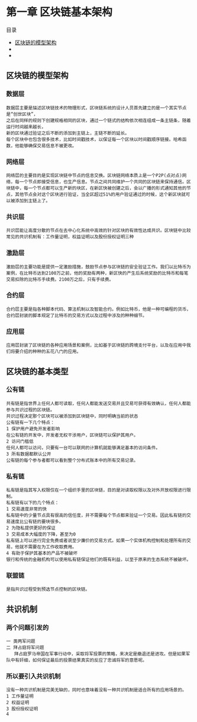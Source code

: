 第一章 区块链基本架构
================
目录
 + [区块链的模型架构](#title_01)
 + []()
 + []()


## <span id='title_01'>区块链的模型架构</span>



### 数据层
    数据层主要是描述区块链技术的物理形式，区块链系统的设计人员首先建立的是一个其实节点是“创世区块”，
    之后在同样的规则下创建规格相同的区块，通过一个链式的结构依次相连组成一条主链条，随着运行时间越来越长，
    新的区块通过验证之后不断的添加到主链上，主链不断的延长。
    每个区块中也包含很多技术，比如时间戳技术，以保证每一个区块以时间戳顺序链接。哈希函数，他能够确保交易信息不被更改。

### 网络层
    网络层的主要目的是实现区块链中节点的信息交换。区块链网络本质上是一个P2P(点对点)网络，每一个节点即接受信息，也生产信息。节点之间共同维护一个共同的区块链来保持通信。区块链中，每一个节点都可以生产新的块区，在新区快被创建之后，会以广播的形式通知其他的节点，其他节点会对这个区块进行验证，当全区超过51%的用户验证通过的时候，这个新区块就可以被添加到主链上了。

### 共识层
    共识层能让高度分散的节点在去中心化系统中高效的针对区块的有效性达成共识。区块链中比较常见的共识机制有：工作量证明，权益证明以及股份授权证明三种

### 激励层
    激励层的主要功能是提供一定激励措施，鼓励节点参与区块链的安全验证工作。我们以比特币为案例，在比特币达到2100万之前，他的奖励有两种，新区快的产生后系统奖励的比特币和每笔交易扣除的比特币手续费。2100万之后，只有手续费。

### 合约层
    合约层主要是指各种脚本代码、算法机制以及智能合约。例如比特币，他是一种可编程的货币，合约层封装的脚本规定了比特币的交易方式以及过程中涉及的种种细节。

### 应用层
    应用层封装了区块链的各种应用场景和案例，比如基于区块链的跨境支付平台，以及在应用中我们将要介绍的种种的五花八门的应用。

## <span id='title_02'>区块链的基本类型</span>

### 公有链
    共有链是指世界上任何人都可读取，任何人都能发送交易并且交易可获得有效确认，任何人都能参与共识过程的区块链。
    共识过程决定那个区块可以被添加到区块链中，同时明确当前的状态
    公有链有一下几个特点：
    1 保护用户避免开发者影响
    在公有链的开发中，开发者无权干涉用户，区块链可以保护其用户。
    2 访问门槛低
    任何人都可以访问，只要有一台可以联网的计算机就能够满足基本的访问条件。
    3 所有数据都默认公开
    公有链的每个参与者都可以看到整个分布式账本中的所有交易记录。
### 私有链
    私有链是指其写入权限仅在一个组织手里的区块链，目的是对读取权限以及对外开放权限进行限制。
    私有链有以下的几个特点：
    1 交易速度非常的快
    私有链中的少量节点具有很高的信任度，并不需要每个节点都来验证一个交易。因此私有链的交易速度比公有链的要块很多。
    2 为隐私提供更好的保证
    3 交易成本大幅度的下降，甚至为0
    私有链上可以进行完全免费或者说至少廉价的交易方式。如果一个实体机构控制和处理所有的交易，他就不需要在为工作收取费用。
    4 有助于保护其基本的产品不被破坏
    银行和传统的金融机构可以使用私有链保证他们的既有利益，以至于原来的生态系统不被破坏。
### 联盟链
    是指共识过程受到预选节点控制的区块链。

## <span id='title_03'>共识机制</span>

### 两个问题引发的
    一 类两军问题
    二 拜占庭将军问题
       拜占庭罗马帝国在军事行动中，采取将军投票的策略，来决定是撤退还是进攻。但是如果军队中有奸细，如何保证最后的投票结果真实的反应了忠诚将军的意愿呢。
### 所以要引入共识机制
    没有一种共识机制是完美无缺的，同时也意味着没有一种共识机制是适合所有的应用场景的。
    1 工作量证明
    2 权益证明
    3 股份授权证明
    4 
